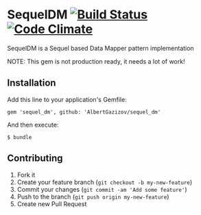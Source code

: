# SequelDM [![Build Status](https://travis-ci.org/AlbertGazizov/sequel_dm.png)](https://travis-ci.org/AlbertGazizov/sequel_dm) [![Code Climate](https://codeclimate.com/github/AlbertGazizov/sequel_dm.png)](https://codeclimate.com/github/AlbertGazizov/sequel_dm)



SequelDM is a Sequel based Data Mapper pattern implementation

NOTE: This gem is not production ready, it needs a lot of work!

## Installation

Add this line to your application's Gemfile:

    gem 'sequel_dm', github: 'AlbertGazizov/sequel_dm'

And then execute:

    $ bundle

## Contributing

1. Fork it
2. Create your feature branch (`git checkout -b my-new-feature`)
3. Commit your changes (`git commit -am 'Add some feature'`)
4. Push to the branch (`git push origin my-new-feature`)
5. Create new Pull Request

